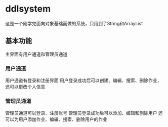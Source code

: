 # ddlsystem
这是一个刚学完面向对象基础而做的系统，只用到了String和ArrayList
## 基本功能
主界面有用户通道和管理员通道
### 用户通道
用户通道有登录和注册界面
用户登录成功后可以创建、编辑、搜索、删除作业，还可以更改个人信息
### 管理员通道
管理员通道可以登录、注册账号
管理员登录成功后可以添加、编辑和删除用户
还可以为用户添加作业、编辑、搜索、删除用户的作业


